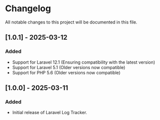 # Changelog

All notable changes to this project will be documented in this file.

## [1.0.1] - 2025-03-12
### Added
- Support for Laravel 12.1 (Ensuring compatibility with the latest version)
- Support for Laravel 5.1 (Older versions now compatible)
- Support for PHP 5.6 (Older versions now compatible)

## [1.0.0] - 2025-03-11
### Added
- Initial release of Laravel Log Tracker.

